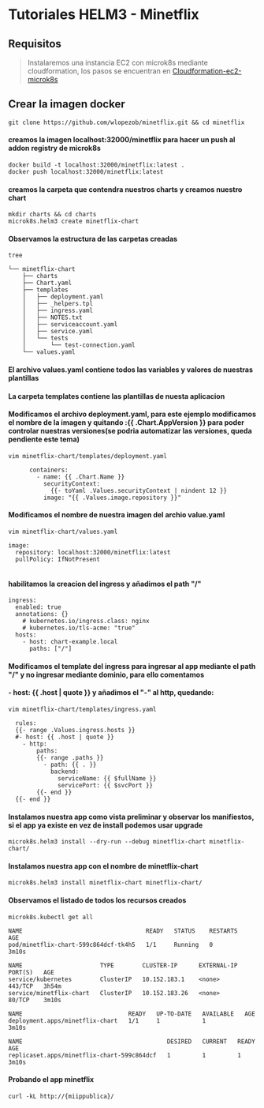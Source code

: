 # Tutoriales HELM3 - Minetflix
## Requisitos
> Instalaremos una instancia EC2 con microk8s mediante cloudformation, los pasos se encuentran en [Cloudformation-ec2-microk8s](https://github.com/wlopezob/cloudformation/tree/main/microk8s)

## Crear la imagen docker
```
git clone https://github.com/wlopezob/minetflix.git && cd minetflix
```
#### creamos la imagen localhost:32000/minetflix para hacer un push al addon registry de microk8s 
```
docker build -t localhost:32000/minetflix:latest .
docker push localhost:32000/minetflix:latest
```
#### creamos la carpeta que contendra nuestros charts y creamos nuestro chart
```
mkdir charts && cd charts
microk8s.helm3 create minetflix-chart
```

#### Observamos la estructura de las carpetas creadas
```
tree

└── minetflix-chart
    ├── charts
    ├── Chart.yaml
    ├── templates
    │   ├── deployment.yaml
    │   ├── _helpers.tpl
    │   ├── ingress.yaml
    │   ├── NOTES.txt
    │   ├── serviceaccount.yaml
    │   ├── service.yaml
    │   └── tests
    │       └── test-connection.yaml
    └── values.yaml

```
#### El archivo values.yaml contiene todos las variables y valores de nuestras plantillas
#### La carpeta templates contiene las plantillas de nuesta aplicacion
#### Modificamos el archivo deployment.yaml, para este ejemplo modificamos el nombre de la imagen y quitando **:{{ .Chart.AppVersion }}** para poder controlar nuestras versiones(se podria automatizar las versiones, queda pendiente este tema)
```
vim minetflix-chart/templates/deployment.yaml

      containers:
        - name: {{ .Chart.Name }}
          securityContext:
            {{- toYaml .Values.securityContext | nindent 12 }}
          image: "{{ .Values.image.repository }}"
```
#### Modificamos el nombre de nuestra imagen del archio value.yaml
```
vim minetflix-chart/values.yaml

image:
  repository: localhost:32000/minetflix:latest
  pullPolicy: IfNotPresent


```
#### habilitamos la creacion del ingress y añadimos el path "/"
```
ingress:
  enabled: true
  annotations: {}
    # kubernetes.io/ingress.class: nginx
    # kubernetes.io/tls-acme: "true"
  hosts:
    - host: chart-example.local
      paths: ["/"]

```
#### Modificamos el template del ingress para ingresar al app mediante el path "/" y no ingresar mediante dominio, para ello comentamos
#### - host: {{ .host | quote }} y añadimos el "-" al http, quedando: 
```
vim minetflix-chart/templates/ingress.yaml
 
  rules:
  {{- range .Values.ingress.hosts }}
  #- host: {{ .host | quote }}
    - http:
        paths:
        {{- range .paths }}
          - path: {{ . }}
            backend:
              serviceName: {{ $fullName }}
              servicePort: {{ $svcPort }}
        {{- end }}
  {{- end }}

```
#### Instalamos nuestra app como vista preliminar y observar los manifiestos, si el app ya existe en vez de install podemos usar  upgrade
```
microk8s.helm3 install --dry-run --debug minetflix-chart minetflix-chart/
```
#### Instalamos nuestra app con el nombre de  minetflix-chart
```
microk8s.helm3 install minetflix-chart minetflix-chart/
```
#### Observamos el listado de todos los recursos creados
```
microk8s.kubectl get all

NAME                                   READY   STATUS    RESTARTS   AGE
pod/minetflix-chart-599c864dcf-tk4h5   1/1     Running   0          3m10s

NAME                      TYPE        CLUSTER-IP      EXTERNAL-IP   PORT(S)   AGE
service/kubernetes        ClusterIP   10.152.183.1    <none>        443/TCP   3h54m
service/minetflix-chart   ClusterIP   10.152.183.26   <none>        80/TCP    3m10s

NAME                              READY   UP-TO-DATE   AVAILABLE   AGE
deployment.apps/minetflix-chart   1/1     1            1           3m10s

NAME                                         DESIRED   CURRENT   READY   AGE
replicaset.apps/minetflix-chart-599c864dcf   1         1         1       3m10s

``` 

#### Probando el app minetflix
```
curl -kL http://{miippublica}/
```
